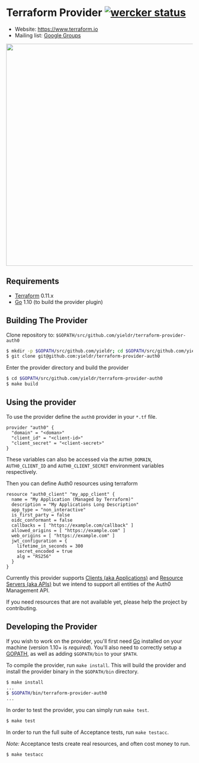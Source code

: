 Terraform Provider [![wercker status](https://app.wercker.com/status/a660ce322102e732b9c53a690f6c7078/s/master "wercker status")](https://app.wercker.com/project/byKey/a660ce322102e732b9c53a690f6c7078)
==================

- Website: https://www.terraform.io
- Mailing list: [Google Groups](http://groups.google.com/group/terraform-tool)

<img src="https://cdn.rawgit.com/hashicorp/terraform-website/master/content/source/assets/images/logo-hashicorp.svg" width="600px">

Requirements
------------

-	[Terraform](https://www.terraform.io/downloads.html) 0.11.x
-	[Go](https://golang.org/doc/install) 1.10 (to build the provider plugin)

Building The Provider
---------------------

Clone repository to: `$GOPATH/src/github.com/yieldr/terraform-provider-auth0`

```sh
$ mkdir -p $GOPATH/src/github.com/yieldr; cd $GOPATH/src/github.com/yieldr
$ git clone git@github.com:yieldr/terraform-provider-auth0
```

Enter the provider directory and build the provider

```sh
$ cd $GOPATH/src/github.com/yieldr/terraform-provider-auth0
$ make build
```

Using the provider
----------------------

To use the provider define the `auth0` provider in your `*.tf` file.

```
provider "auth0" {
  "domain" = "<doman>"
  "client_id" = "<client-id>"
  "client_secret" = "<client-secret>"
}
```

These variables can also be accessed via the `AUTH0_DOMAIN`, `AUTH0_CLIENT_ID` and `AUTH0_CLIENT_SECRET` environment variables respectively.

Then you can define Auth0 resources using terraform

```
resource "auth0_client" "my_app_client" {
  name = "My Application (Managed by Terraform)"
  description = "My Applications Long Description"
  app_type = "non_interactive"
  is_first_party = false
  oidc_conformant = false
  callbacks = [ "https://example.com/callback" ]
  allowed_origins = [ "https://example.com" ]
  web_origins = [ "https://example.com" ]
  jwt_configuration = {
    lifetime_in_seconds = 300
    secret_encoded = true
    alg = "RS256"
  }
}
```

Currently this provider supports [Clients (aka Applications)](https://auth0.com/docs/api/management/v2#!/Clients/get_clients) and [Resource Servers (aka APIs)](https://auth0.com/docs/api/management/v2#!/Resource_Servers/get_resource_servers) but we intend to support all entities of the Auth0 Management API.

If you need resources that are not available yet, please help the project by contributing.

Developing the Provider
---------------------------

If you wish to work on the provider, you'll first need [Go](http://www.golang.org) installed on your machine (version 1.10+ is *required*). You'll also need to correctly setup a [GOPATH](http://golang.org/doc/code.html#GOPATH), as well as adding `$GOPATH/bin` to your `$PATH`.

To compile the provider, run `make install`. This will build the provider and install the provider binary in the `$GOPATH/bin` directory.

```sh
$ make install
...
$ $GOPATH/bin/terraform-provider-auth0
...
```

In order to test the provider, you can simply run `make test`.

```sh
$ make test
```

In order to run the full suite of Acceptance tests, run `make testacc`.

*Note:* Acceptance tests create real resources, and often cost money to run.

```sh
$ make testacc
```
